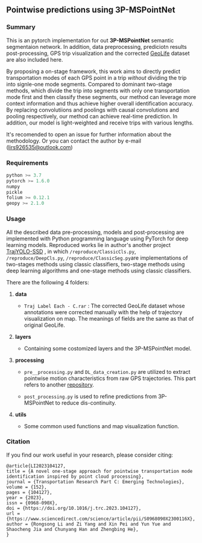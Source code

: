 ## Pointwise predictions using 3P-MSPointNet

### Summary

This is an pytorch implementation for out **3P-MSPointNet** semantic segmentaion network. In addition, data preprocessing, prediciotn results post-processing, GPS trip visualization  and the corrected [GeoLife](https://www.microsoft.com/en-us/download/details.aspx?id=52367) dataset are also included here. 

By proposing a on-stage framework, this work aims to directly predict transportation modes of each GPS point in a trip *without* dividing the trip into signle-one mode segments. Compared to dominant two-stage methods, which divide the trip into segments with only one transportation mode first and then classify these segments, our method can leverage more context information and thus achieve higher overall identification accuracy. By replacing convolutiions and poolings with causal convolutions and pooling respectively, our method can achieve real-time prediction. In addition, our model is light-weighted and receive trips with various lengths. 

It's recomended to open an issue for further information about the methodology. Or you can contact the author by e-mail ([lirs926535@outlook.com](lirs926535@outlook.com))

### Requirements

```python
python >= 3.7
pytorch >= 1.6.0
numpy
pickle
folium >= 0.12.1
geopy >= 2.1.0
```

### Usage

All the described data pre-processing, models and post-processing are implemented with Python programming language using PyTorch for deep learning models. Reproduced works lie in author's another project [TrajYOLO-SSD](https://github.com/RadetzkyLi/TrajYOLO-SSD)  , in which ```/reproduce/ClassicCls.py```,``` /reproduce/DeepCls.py```, ```/reproduce/ClassicSeg.py```are implementations of two-stages methods using classic classifiers, two-stage methods using deep learning algorithms and one-stage methods using classic classifiers. 

There are the following 4 folders:

1. **data**

   * `Traj Label Each - C.rar` : The corrected GeoLife dataset whose annotations were corrected manually with the help of trajectory visualization on map.  The meanings of fields are the same as that of original GeoLife.

2. **layers**

   * Containing some costomized layers and the 3P-MSPointNet model.

3. **processing**

   * `pre__processing.py` and `DL_data_creation.py` are utilized to extract pointwise motion characteristics from raw GPS trajectories. This part refers to another [repository](https://github.com/sinadabiri/Deep-Semi-Supervised-GPS-Transport-Mode).

   * `post_processing.py` is used to refine predictions from 3P-MSPointNet to reduce dis-continuity.

4. **utils**

   * Some common used functions and map visualization function.

### Citation

If you find our work useful in your research, please consider citing:

```
@article{LI2023104127,
title = {A novel one-stage approach for pointwise transportation mode identification inspired by point cloud processing},
journal = {Transportation Research Part C: Emerging Technologies},
volume = {152},
pages = {104127},
year = {2023},
issn = {0968-090X},
doi = {https://doi.org/10.1016/j.trc.2023.104127},
url = {https://www.sciencedirect.com/science/article/pii/S0968090X2300116X},
author = {Rongsong Li and Zi Yang and Xin Pei and Yun Yue and Shaocheng Jia and Chunyang Han and Zhengbing He},
}
```
